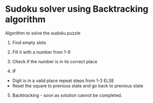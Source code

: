 # Sudoku solver using Backtracking algorithm

Algorithm to solve the sudoku puzzle

1. Find empty slots
2. Fill it with a number from 1-9
3. Check if the number is in its correct place

4. IF 
- Digit is in a valid place repeat steps from 1-3
   ELSE
- Reset the square to previous state and go back to previous state

5. Backtracking - soon as solution cannot be completed.

